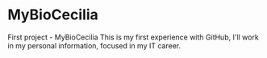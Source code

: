 # MyBioCecilia
First project - MyBioCecilia
This is my first experience with GitHub, I'll work in my personal information, focused in my IT career.
